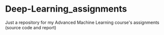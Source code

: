 # Deep-Learning_assignments
Just a repository for my Advanced Machine Learning course's assignments (source code and report)
